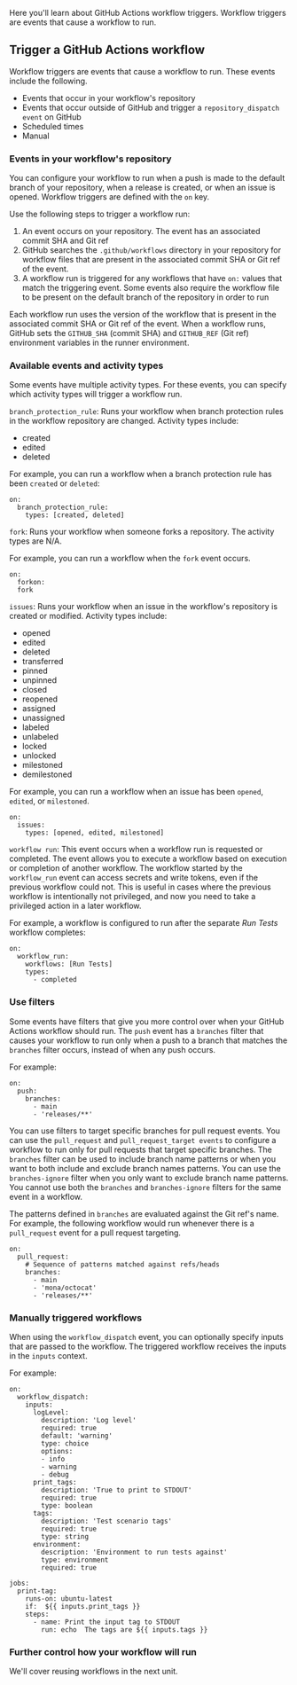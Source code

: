 Here you'll learn about GitHub Actions workflow triggers. Workflow triggers are events that cause a workflow to run. 

## Trigger a GitHub Actions workflow

Workflow triggers are events that cause a workflow to run. These events include the following.

- Events that occur in your workflow's repository
- Events that occur outside of GitHub and trigger a `repository_dispatch event` on GitHub
- Scheduled times
- Manual

### Events in your workflow's repository

You can configure your workflow to run when a push is made to the default branch of your repository, when a release is created, or when an issue is opened. Workflow triggers are defined with the `on` key.

Use the following steps to trigger a workflow run:

1. An event occurs on your repository. The event has an associated commit SHA and Git ref
2. GitHub searches the `.github/workflows` directory in your repository for workflow files that are present in the associated commit SHA or Git ref of the event.
3. A workflow run is triggered for any workflows that have `on:` values that match the triggering event. Some events also require the workflow file to be present on the default branch of the repository in order to run

Each workflow run uses the version of the workflow that is present in the associated commit SHA or Git ref of the event. When a workflow runs, GitHub sets the `GITHUB_SHA` (commit SHA) and `GITHUB_REF` (Git ref) environment variables in the runner environment.

### Available events and activity types

Some events have multiple activity types. For these events, you can specify which activity types will trigger a workflow run.

`branch_protection_rule`: Runs your workflow when branch protection rules in the workflow repository are changed. Activity types include:
- created
- edited
- deleted

For example, you can run a workflow when a branch protection rule has been `created` or `deleted`:

```
on:
  branch_protection_rule:
    types: [created, deleted]
```

`fork`: Runs your workflow when someone forks a repository. The activity types are N/A.

For example, you can run a workflow when the `fork` event occurs.

```
on:
  forkon:
  fork
```

`issues`: Runs your workflow when an issue in the workflow's repository is created or modified. Activity types include:
- opened
- edited
- deleted
- transferred
- pinned
- unpinned
- closed
- reopened
- assigned
- unassigned
- labeled
- unlabeled
- locked
- unlocked
- milestoned
- demilestoned

For example, you can run a workflow when an issue has been `opened`, `edited`, or `milestoned`.

```
on:
  issues:
    types: [opened, edited, milestoned]
```

`workflow run`: This event occurs when a workflow run is requested or completed. The event allows you to execute a workflow based on execution or completion of another workflow. The workflow started by the `workflow_run` event can access secrets and write tokens, even if the previous workflow could not. This is useful in cases where the previous workflow is intentionally not privileged, and now you need to take a privileged action in a later workflow.

For example, a workflow is configured to run after the separate *Run Tests* workflow completes:

```
on:
  workflow_run:
    workflows: [Run Tests]
    types:
      - completed
 ```
 
### Use filters

Some events have filters that give you more control over when your GitHub Actions workflow should run. The `push` event has a `branches` filter that causes your workflow to run only when a push to a branch that matches the `branches` filter occurs, instead of when any push occurs.

For example:

```
on:
  push:
    branches:
      - main
      - 'releases/**'
```

You can use filters to target specific branches for pull request events. You can use the `pull_request` and `pull_request_target events` to configure a workflow to run only for pull requests that target specific branches. The `branches` filter can be used to include branch name patterns or when you want to both include and exclude branch names patterns. You can use the `branches-ignore` filter when you only want to exclude branch name patterns. You cannot use both the `branches` and `branches-ignore` filters for the same event in a workflow.

The patterns defined in `branches` are evaluated against the Git ref's name. For example, the following workflow would run whenever there is a `pull_request` event for a pull request targeting.

```
on:
  pull_request:
    # Sequence of patterns matched against refs/heads
    branches:    
      - main
      - 'mona/octocat'
      - 'releases/**'
```

### Manually triggered workflows

When using the `workflow_dispatch` event, you can optionally specify inputs that are passed to the workflow. The triggered workflow receives the inputs in the `inputs` context.

For example:

```
on:
  workflow_dispatch:
    inputs:
      logLevel:
        description: 'Log level'
        required: true
        default: 'warning' 
        type: choice
        options:
        - info
        - warning
        - debug 
      print_tags:
        description: 'True to print to STDOUT'
        required: true 
        type: boolean 
      tags:
        description: 'Test scenario tags'
        required: true 
        type: string
      environment:
        description: 'Environment to run tests against'
        type: environment
        required: true 

jobs:
  print-tag:
    runs-on: ubuntu-latest
    if:  ${{ inputs.print_tags }} 
    steps:
      - name: Print the input tag to STDOUT
        run: echo  The tags are ${{ inputs.tags }} 
```

### Further control how your workflow will run



We'll cover reusing workflows in the next unit.

<!-- - - - - - - - - - - - - - - - - - - - - - - - - - - - - - - - - - - - - - - - -->

<!-- Do not add a unit summary or references/links -->
